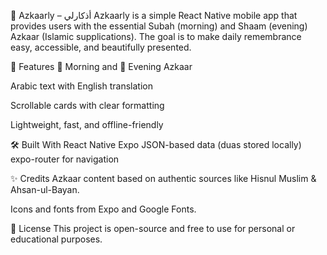 🕌 Azkaarly – أذكارلي
Azkaarly is a simple React Native mobile app that provides users with the essential Subah (morning) and Shaam (evening) Azkaar (Islamic supplications). The goal is to make daily remembrance easy, accessible, and beautifully presented.

📱 Features
🌅 Morning and 🌇 Evening Azkaar

Arabic text with English translation

Scrollable cards with clear formatting

Lightweight, fast, and offline-friendly

🛠 Built With
React Native
Expo
JSON-based data (duas stored locally)
expo-router for navigation

✨ Credits
Azkaar content based on authentic sources like Hisnul Muslim & Ahsan-ul-Bayan.

Icons and fonts from Expo and Google Fonts.

📜 License
This project is open-source and free to use for personal or educational purposes.
